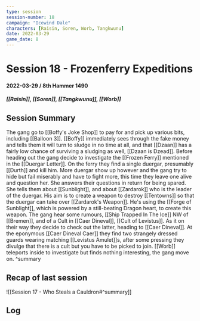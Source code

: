 ```yaml
---
type: session
session-number: 18
campaign: "Icewind Dale"
characters: [Raisin, Soren, Worb, Tangkwunu]
date: 2022-03-29
game_date: 8
---
```


# Session 18 - Frozenferry Expeditions
#### 2022-03-29 / 8th Hammer 1490
##### [[Raisin]], [[Soren]], [[Tangkwunu]], [[Worb]]

## Session Summary
The gang go to [[Boffy's Joke Shop]] to pay for and pick up various bits, including [[Balloon 3]]. [[Boffy]] immediately sees through the fake money and tells them it will turn to sludge in no time at all, and that [[Dzaan]] has a fairly low chance of surviving a sludging as well, [[Dzaan is Dzead]].
Before heading out the gang decide to investigate the [[Frozen Ferry]] mentioned in the [[Duergar Letter]]. On the ferry they find a single duergar, presumably [[Durth]] and kill him. More duergar show up however and the gang try to hide but fail miserably and have to fight more, this time they leave one alive and question her. She answers their questions in return for being spared. She tells them about [[Sunblight]], and about [[Zardarok]] who is the leader of the duergar. His aim is to create a weapon to destroy [[Tentowns]] so that the duergar can take over [[Zardarok's Weapon]]. He's using the [[Forge of Sunblight]], which is powered by a still-beating Dragon heart, to create this weapon.
The gang hear some rumours, [[Ship Trapped In The Ice]] NW of [[Bremen]], and of a Cult in [[Caer Dineval]], [[Cult of Levistus]]. As it on their way they decide to check out the latter, heading to [[Caer Dineval]].
At the eponymous [[Caer Dineval Caer]] they find two strangely dressed guards wearing matching [[Levistus Amulet]]s, after some pressing they divulge that there is a cult but you have to be picked to join. [[Worb]] teleports inside to investigate but finds nothing interesting, the gang move on.
^summary

## Recap of last session
![[Session 17 - Who Steals a Cauldron#^summary]]

## Log

